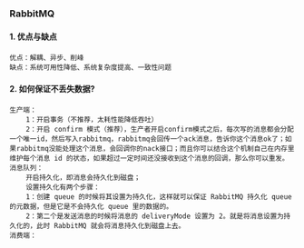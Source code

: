 ### RabbitMQ
#### 1. 优点与缺点
	优点：解耦、异步、削峰
	缺点：系统可用性降低、系统复杂度提高、一致性问题

#### 2. 如何保证不丢失数据?
	生产端：
		1：开启事务（不推荐，太耗性能降低吞吐）
		2：开启 confirm 模式（推荐），生产者开启confirm模式之后，每次写的消息都会分配一个唯一id，然后写入rabbitmq，rabbitmq会回传一个ack消息，告诉你这个消息ok了；如果rabbitmq没能处理这个消息，会回调你的nack接口；而且你可以结合这个机制自己在内存里维护每个消息 id 的状态，如果超过一定时间还没接收到这个消息的回调，那么你可以重发。
	消息队列：
		开启持久化，即消息会持久化到磁盘；
		设置持久化有两个步骤：
		1：创建 queue 的时候将其设置为持久化，这样就可以保证 RabbitMQ 持久化 queue 的元数据，但是它是不会持久化 queue 里的数据的。
		2：第二个是发送消息的时候将消息的 deliveryMode 设置为 2。就是将消息设置为持久化的，此时 RabbitMQ 就会将消息持久化到磁盘上去。
	消费端：
		